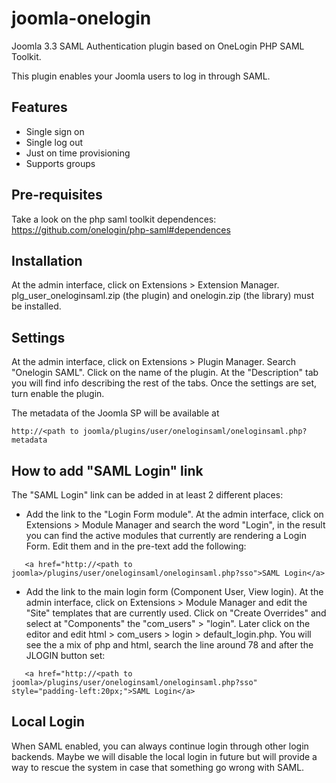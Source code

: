 joomla-onelogin
===============

Joomla 3.3 SAML Authentication plugin based on OneLogin PHP SAML Toolkit.

This plugin enables your Joomla users to log in through SAML.


Features
--------

* Single sign on
* Single log out
* Just on time provisioning
* Supports groups


Pre-requisites
--------------

Take a look on the php saml toolkit dependences:
https://github.com/onelogin/php-saml#dependences


Installation
------------

At the admin interface, click on Extensions > Extension Manager. 
plg_user_oneloginsaml.zip (the plugin) and onelogin.zip (the library) must be installed.


Settings
--------

At the admin interface, click on Extensions > Plugin Manager. Search "Onelogin SAML". Click on the name of the plugin. 
At the "Description" tab you will find info describing the rest of the tabs. Once the settings are set, turn enable the plugin.  

The metadata of the Joomla SP will be available at
``` 
http://<path to joomla/plugins/user/oneloginsaml/oneloginsaml.php?metadata
```

How to add "SAML Login" link
----------------------------

The "SAML Login" link can be added in at least 2 different places:

* Add the link to the "Login Form module". At the admin interface, click on Extensions > Module Manager and search the
   word "Login", in the result you can find the active modules that currently are rendering a Login Form. Edit them and in the
   pre-text add the following:

```
   <a href="http://<path to joomla>/plugins/user/oneloginsaml/oneloginsaml.php?sso">SAML Login</a>
```

* Add the link to the main login form (Component User, View login). At the admin interface, click on Extensions > Module Manager
   and edit the "Site" templates that are currently used. Click on "Create Overrides" and select at "Components" the "com_users" > "login". Later click on the editor and edit html > com_users > login > default_login.php. You will see the a mix of php and html, search the line around 78 and after the JLOGIN button set:

``` 
   <a href="http://<path to joomla>/plugins/user/oneloginsaml/oneloginsaml.php?sso" style="padding-left:20px;">SAML Login</a>
```

Local Login
-----------

When SAML enabled, you can always continue login through other login backends.
Maybe we will disable the local login in future but will provide a way to rescue the system in case that something go wrong with SAML.
